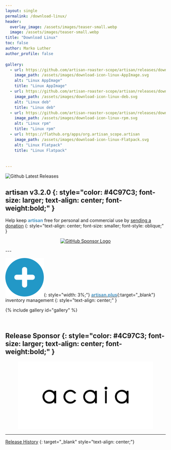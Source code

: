 ```yaml
---
layout: single
permalink: /download-linux/
header:
  overlay_image: /assets/images/teaser-small.webp
  image: /assets/images/teaser-small.webp
title: "Download Linux"
toc: false
author: Marko Luther
author_profile: false

gallery:
  - url: https://github.com/artisan-roaster-scope/artisan/releases/download/v3.2.0/artisan-linux-3.2.0.AppImage
    image_path: /assets/images/download-icon-linux-AppImage.svg
    alt: "Linux AppImage"
    title: "Linux AppImage"
  - url: https://github.com/artisan-roaster-scope/artisan/releases/download/v3.2.0/artisan-linux-3.2.0.deb
    image_path: /assets/images/download-icon-linux-deb.svg
    alt: "Linux deb"
    title: "Linux deb"
  - url: https://github.com/artisan-roaster-scope/artisan/releases/download/v3.2.0/artisan-linux-3.2.0.rpm
    image_path: /assets/images/download-icon-linux-rpm.svg
    alt: "Linux rpm"
    title: "Linux rpm"
  - url: https://flathub.org/apps/org.artisan_scope.artisan
    image_path: /assets/images/download-icon-linux-Flatpack.svg
    alt: "Linux Flatpack"
    title: "Linux Flatpack"


---
```


<p><img fetchpriority="high" src="https://img.shields.io/github/downloads/artisan-roaster-scope/artisan/latest/total?logo=github&amp;label=downloads&amp;color=f5f5f5&amp;labelColor=9C9C9C&amp;style=flat" alt="Github Latest Releases" class="align-right" /></p>



**artisan v3.2.0**
{: style="color: #4C97C3; font-size: larger; text-align: center; font-weight:bold;" }
---
Help keep **<span style="color: #4C97C3;">artisan</span>** free for personal and commercial use by [sending a donation](/donate) 
{: style="text-align: center; font-size: smaller; font-style: oblique;" }
<p style="text-align: center;"><a aria-label="Donate to keep Artisan free and going" href="https://github.com/sponsors/artisan-roaster-scope"><img src="https://img.shields.io/static/v1?label=Sponsor&amp;message=%E2%9D%A4&amp;logo=GitHub&amp;color=%23fe8e86" alt="GitHub Sponsor Logo" /></a></p>
---

<br>

![image](/assets/images/artisan-plus-logo.svg){: style="width: 3%;"} [<span style="color: #4C97C3;font-weight:bold;">artisan.plus</span>](https://artisan.plus){:target="_blank"} inventory management
{: style="text-align: center;" }

{% include gallery id="gallery" %}



<br>

**Release Sponsor**
{: style="color: #4C97C3; font-size: larger; text-align: center; font-weight:bold;" }
---

<figure>
      <a aria-label="Release Sponsor Acaia" target="_blank" href="https://acaia.co" title="Acaia">
          <img src="/assets/images/acaia-logo.svg" alt="Acaia" 
           loading="lazy"
           fetchpriority="low"
           decoding="async"
          />
      </a>
</figure>

---

[Release History](https://github.com/artisan-roaster-scope/artisan/blob/master/wiki/ReleaseHistory.md)
{: target="_blank" style="text-align: center;"}